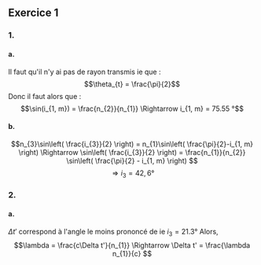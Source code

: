 ## Exercice 1
### 1.
#### a.
Il faut qu'il n'y ai pas de rayon transmis ie que : 
$$\theta_{t} = \frac{\pi}{2}$$
Donc il faut alors que : 
$$\sin(i_{1, m}) = \frac{n_{2}}{n_{1}} \Rightarrow i_{1, m} = 75.55 °$$

#### b.
$$n_{3}\sin\left( \frac{i_{3}}{2} \right) = n_{1}\sin\left( \frac{\pi}{2}-i_{1, m} \right) \Rightarrow \sin\left( \frac{i_{3}}{2} \right) = \frac{n_{1}}{n_{2}} \sin\left( \frac{\pi}{2} - i_{1, m} \right) $$
$$\Rightarrow i_{3} = 42,6°$$

### 2.
#### a.
$\Delta t'$ correspond à l'angle le moins prononcé de ie $i_{3} = 21.3°$ 
Alors, 
$$\lambda =  \frac{c\Delta t'}{n_{1}} \Rightarrow \Delta t' = \frac{\lambda n_{1}}{c} $$